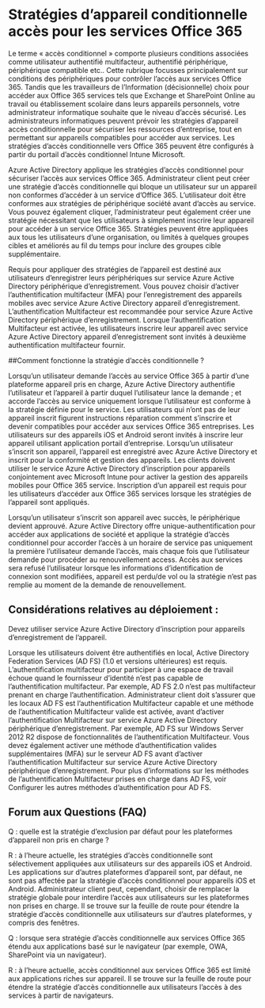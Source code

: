 <properties
    pageTitle="Les stratégies d’appareil conditionnelle accès pour les services Office 365 | Microsoft Azure"
    description="Plus d’informations sur les conditions basées sur les périphériques contrôlent l’accès aux services Office 365. Tandis que les travailleurs de l’Information (décisionnelle) choix pour accéder aux Office 365 services tels que Exchange et SharePoint Online au travail ou établissement scolaire dans leurs appareils personnels, votre administrateur informatique souhaite que le niveau d’accès à être administrateurs secure.IT peuvent prévoir les stratégies d’appareil accès conditionnelle pour sécuriser les ressources d’entreprise, tout en permettant sur appareils compatibles pour accéder aux services."
    services="active-directory"
    documentationCenter=""
    authors="femila"
    manager="swadhwa"
    editor=""/>

<tags
    ms.service="active-directory"
    ms.workload="identity"
    ms.tgt_pltfrm="na"
    ms.devlang="na"
    ms.topic="article"
    ms.date="09/27/2016"
    ms.author="femila"/>
# <a name="conditional-access-device-policies-for-office-365-services"></a>Stratégies d’appareil conditionnelle accès pour les services Office 365

Le terme « accès conditionnel » comporte plusieurs conditions associées comme utilisateur authentifié multifacteur, authentifié périphérique, périphérique compatible etc.. Cette rubrique focusses principalement sur conditions des périphériques pour contrôler l’accès aux services Office 365. Tandis que les travailleurs de l’Information (décisionnelle) choix pour accéder aux Office 365 services tels que Exchange et SharePoint Online au travail ou établissement scolaire dans leurs appareils personnels, votre administrateur informatique souhaite que le niveau d’accès sécurisé. Les administrateurs informatiques peuvent prévoir les stratégies d’appareil accès conditionnelle pour sécuriser les ressources d’entreprise, tout en permettant sur appareils compatibles pour accéder aux services. Les stratégies d’accès conditionnelle vers Office 365 peuvent être configurés à partir du portail d’accès conditionnel Intune Microsoft.

Azure Active Directory applique les stratégies d’accès conditionnel pour sécuriser l’accès aux services Office 365. Administrateur client peut créer une stratégie d’accès conditionnelle qui bloque un utilisateur sur un appareil non conformes d’accéder à un service d’Office 365. L’utilisateur doit être conformes aux stratégies de périphérique société avant d’accès au service. Vous pouvez également cliquer, l’administrateur peut également créer une stratégie nécessitant que les utilisateurs à simplement inscrire leur appareil pour accéder à un service Office 365. Stratégies peuvent être appliquées aux tous les utilisateurs d’une organisation, ou limités à quelques groupes cibles et améliorés au fil du temps pour inclure des groupes cible supplémentaire.

Requis pour appliquer des stratégies de l’appareil est destiné aux utilisateurs d’enregistrer leurs périphériques sur service Azure Active Directory périphérique d’enregistrement. Vous pouvez choisir d’activer l’authentification multifacteur (MFA) pour l’enregistrement des appareils mobiles avec service Azure Active Directory appareil d’enregistrement. L’authentification Multifacteur est recommandée pour service Azure Active Directory périphérique d’enregistrement. Lorsque l’authentification Multifacteur est activée, les utilisateurs inscrire leur appareil avec service Azure Active Directory appareil d’enregistrement sont invités à deuxième authentification multifacteur fournir.

##<a name="how-does-conditional-access-policy-work"></a>Comment fonctionne la stratégie d’accès conditionnelle ?

Lorsqu’un utilisateur demande l’accès au service Office 365 à partir d’une plateforme appareil pris en charge, Azure Active Directory authentifie l’utilisateur et l’appareil à partir duquel l’utilisateur lance la demande ; et accorde l’accès au service uniquement lorsque l’utilisateur est conforme à la stratégie définie pour le service. Les utilisateurs qui n’ont pas de leur appareil inscrit figurent instructions réparation comment s’inscrire et devenir compatibles pour accéder aux services Office 365 entreprises. Les utilisateurs sur des appareils iOS et Android seront invités à inscrire leur appareil utilisant application portail d’entreprise. Lorsqu’un utilisateur s’inscrit son appareil, l’appareil est enregistré avec Azure Active Directory et inscrit pour la conformité et gestion des appareils. Les clients doivent utiliser le service Azure Active Directory d’inscription pour appareils conjointement avec Microsoft Intune pour activer la gestion des appareils mobiles pour Office 365 service. Inscription d’un appareil est requis pour les utilisateurs d’accéder aux Office 365 services lorsque les stratégies de l’appareil sont appliqués.

Lorsqu’un utilisateur s’inscrit son appareil avec succès, le périphérique devient approuvé. Azure Active Directory offre unique-authentification pour accéder aux applications de société et applique la stratégie d’accès conditionnel pour accorder l’accès à un horaire de service pas uniquement la première l’utilisateur demande l’accès, mais chaque fois que l’utilisateur demande pour procéder au renouvellement access. Accès aux services sera refusé l’utilisateur lorsque les informations d’identification de connexion sont modifiées, appareil est perdu/de vol ou la stratégie n’est pas remplie au moment de la demande de renouvellement.

## <a name="deployment-considerations"></a>Considérations relatives au déploiement :
Devez utiliser service Azure Active Directory d’inscription pour appareils d’enregistrement de l’appareil.

Lorsque les utilisateurs doivent être authentifiés en local, Active Directory Federation Services (AD FS) (1.0 et versions ultérieures) est requis. L’authentification multifacteur pour participer à une espace de travail échoue quand le fournisseur d’identité n’est pas capable de l’authentification multifacteur. Par exemple, AD FS 2.0 n’est pas multifacteur prenant en charge l’authentification. Administrateur client doit s’assurer que les locaux AD FS est l’authentification Multifacteur capable et une méthode de l’authentification Multifacteur valide est activée, avant d’activer l’authentification Multifacteur sur service Azure Active Directory périphérique d’enregistrement. Par exemple, AD FS sur Windows Server 2012 R2 dispose de fonctionnalités de l’authentification Multifacteur. Vous devez également activer une méthode d’authentification valides supplémentaires (MFA) sur le serveur AD FS avant d’activer l’authentification Multifacteur sur service Azure Active Directory périphérique d’enregistrement. Pour plus d’informations sur les méthodes de l’authentification Multifacteur prises en charge dans AD FS, voir Configurer les autres méthodes d’authentification pour AD FS.

## <a name="frequently-asked-questions-faq"></a>Forum aux Questions (FAQ)

Q : quelle est la stratégie d’exclusion par défaut pour les plateformes d’appareil non pris en charge ?

R : à l’heure actuelle, les stratégies d’accès conditionnelle sont sélectivement appliquées aux utilisateurs sur des appareils iOS et Android. Les applications sur d’autres plateformes d’appareil sont, par défaut, ne sont pas affectée par la stratégie d’accès conditionnel pour appareils iOS et Android. Administrateur client peut, cependant, choisir de remplacer la stratégie globale pour interdire l’accès aux utilisateurs sur les plateformes non prises en charge.
Il se trouve sur la feuille de route pour étendre la stratégie d’accès conditionnelle aux utilisateurs sur d’autres plateformes, y compris des fenêtres.

Q : lorsque sera stratégie d’accès conditionnelle aux services Office 365 étendu aux applications basé sur le navigateur (par exemple, OWA, SharePoint via un navigateur).

R : à l’heure actuelle, accès conditionnel aux services Office 365 est limité aux applications riches sur appareil. Il se trouve sur la feuille de route pour étendre la stratégie d’accès conditionnelle aux utilisateurs l’accès à des services à partir de navigateurs.
